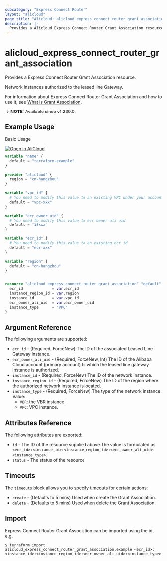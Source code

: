 ```yaml
---
subcategory: "Express Connect Router"
layout: "alicloud"
page_title: "Alicloud: alicloud_express_connect_router_grant_association"
description: |-
  Provides a Alicloud Express Connect Router Grant Association resource.
---
```


# alicloud_express_connect_router_grant_association

Provides a Express Connect Router Grant Association resource.

Network instances authorized to the leased line Gateway.

For information about Express Connect Router Grant Association and how to use it, see [What is Grant Association](https://www.alibabacloud.com/help/en/express-connect/developer-reference/api-expressconnectrouter-2023-09-01-grantinstancetoexpressconnectrouter).

-> **NOTE:** Available since v1.239.0.

## Example Usage

Basic Usage

<div style="display: block;margin-bottom: 40px;"><div class="oics-button" style="float: right;position: absolute;margin-bottom: 10px;">
  <a href="https://api.aliyun.com/terraform?resource=alicloud_express_connect_router_grant_association&exampleId=01146f3e-354e-96fe-2c6b-8a96e414707c67175384&activeTab=example&spm=docs.r.express_connect_router_grant_association.0.01146f3e35&intl_lang=EN_US" target="_blank">
    <img alt="Open in AliCloud" src="https://img.alicdn.com/imgextra/i1/O1CN01hjjqXv1uYUlY56FyX_!!6000000006049-55-tps-254-36.svg" style="max-height: 44px; max-width: 100%;">
  </a>
</div></div>

```terraform
variable "name" {
  default = "terraform-example"
}

provider "alicloud" {
  region = "cn-hangzhou"
}

variable "vpc_id" {
  # You need to modify this value to an existing VPC under your account
  default = "vpc-xxx"
}

variable "ecr_owner_uid" {
  # You need to modify this value to ecr owner ali uid
  default = "18xxx"
}

variable "ecr_id" {
  # You need to modify this value to an existing ecr id
  default = "ecr-xxx"
}

variable "region" {
  default = "cn-hangzhou"
}


resource "alicloud_express_connect_router_grant_association" "default" {
  ecr_id             = var.ecr_id
  instance_region_id = var.region
  instance_id        = var.vpc_id
  ecr_owner_ali_uid  = var.ecr_owner_uid
  instance_type      = "VPC"
}
```

## Argument Reference

The following arguments are supported:
* `ecr_id` - (Required, ForceNew) The ID of the associated Leased Line Gateway instance.
* `ecr_owner_ali_uid` - (Required, ForceNew, Int) The ID of the Alibaba Cloud account (primary account) to which the leased line gateway instance is authorized.
* `instance_id` - (Required, ForceNew) The ID of the network instance.
* `instance_region_id` - (Required, ForceNew) The ID of the region where the authorized network instance is located.
* `instance_type` - (Required, ForceNew) The type of the network instance. Value:
  - `VBR`: the VBR instance.
  - `VPC`: VPC instance.

## Attributes Reference

The following attributes are exported:
* `id` - The ID of the resource supplied above.The value is formulated as `<ecr_id>:<instance_id>:<instance_region_id>:<ecr_owner_ali_uid>:<instance_type>`.
* `status` - The status of the resource

## Timeouts

The `timeouts` block allows you to specify [timeouts](https://www.terraform.io/docs/configuration-0-11/resources.html#timeouts) for certain actions:
* `create` - (Defaults to 5 mins) Used when create the Grant Association.
* `delete` - (Defaults to 5 mins) Used when delete the Grant Association.

## Import

Express Connect Router Grant Association can be imported using the id, e.g.

```shell
$ terraform import alicloud_express_connect_router_grant_association.example <ecr_id>:<instance_id>:<instance_region_id>:<ecr_owner_ali_uid>:<instance_type>
```